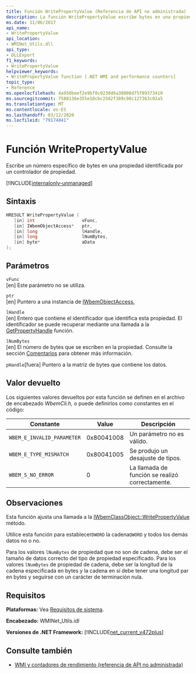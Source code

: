 ```yaml
---
title: Función WritePropertyValue (Referencia de API no administrada)
description: La función WritePropertyValue escribe bytes en una propiedad.
ms.date: 11/06/2017
api_name:
- WritePropertyValue
api_location:
- WMINet_Utils.dll
api_type:
- DLLExport
f1_keywords:
- WritePropertyValue
helpviewer_keywords:
- WritePropertyValue function [.NET WMI and performance counters]
topic_type:
- Reference
ms.openlocfilehash: 4a950beef2e9bf8c0230d6a38008d75f89373410
ms.sourcegitcommit: 7588136e355e10cbc2582f389c90c127363c02a5
ms.translationtype: MT
ms.contentlocale: es-ES
ms.lasthandoff: 03/12/2020
ms.locfileid: "79174841"
---
```

# <a name="writepropertyvalue-function"></a>Función WritePropertyValue
Escribe un número específico de bytes en una propiedad identificada por un controlador de propiedad.

[!INCLUDE[internalonly-unmanaged](../../../../includes/internalonly-unmanaged.md)]

## <a name="syntax"></a>Sintaxis  
  
```cpp  
HRESULT WritePropertyValue (
   [in] int                  vFunc,
   [in] IWbemObjectAccess*   ptr,
   [in] long                 lHandle,
   [in] long                 lNumBytes,
   [in] byte*                aData
);
```  

## <a name="parameters"></a>Parámetros

`vFunc`  
[en] Este parámetro no se utiliza.

`ptr`  
[en] Puntero a una instancia de [IWbemObjectAccess.](/windows/desktop/api/wbemcli/nn-wbemcli-iwbemobjectaccess)

`lHandle`  
[en] Entero que contiene el identificador que identifica esta propiedad. El identificador se puede recuperar mediante una llamada a la [GetPropertyHandle](getpropertyhandle.md) función.

`lNumBytes`  
[en] El número de bytes que se escriben en la propiedad. Consulte la sección [Comentarios](#remarks) para obtener más información.

`pHandle`[fuera] Puntero a la matriz de bytes que contiene los datos.

## <a name="return-value"></a>Valor devuelto

Los siguientes valores devueltos por esta función se definen en el archivo de encabezado *WbemCli.h,* o puede definirlos como constantes en el código:

|Constante  |Value  |Descripción  |
|---------|---------|---------|
|`WBEM_E_INVALID_PARAMETER` | 0x80041008 | Un parámetro no es válido. |
|`WBEM_E_TYPE_MISMATCH` | 0x80041005 | Se produjo un desajuste de tipos. |
|`WBEM_S_NO_ERROR` | 0 | La llamada de función se realizó correctamente.  |
  
## <a name="remarks"></a>Observaciones

Esta función ajusta una llamada a la [IWbemClassObject::WritePropertyValue](/windows/desktop/api/wbemcli/nf-wbemcli-iwbemobjectaccess-writepropertyvalue) método.

Utilice esta función para establecer`DWORD` la cadena`QWORD` y todos los demás datos no o no.

Para los valores `lNumBytes` de propiedad que no son de cadena, debe ser el tamaño de datos correcto del tipo de propiedad especificado. Para los valores `lNumBytes` de propiedad de cadena, debe ser la longitud de la cadena especificada en bytes y la cadena en sí debe tener una longitud par en bytes y seguirse con un carácter de terminación nula.

## <a name="requirements"></a>Requisitos  
**Plataformas:** Vea [Requisitos de sistema](../../get-started/system-requirements.md).  
  
 **Encabezado:** WMINet_Utils.idl  
  
 **Versiones de .NET Framework:** [!INCLUDE[net_current_v472plus](../../../../includes/net-current-v472plus.md)]  
  
## <a name="see-also"></a>Consulte también

- [WMI y contadores de rendimiento (referencia de API no administrada)](index.md)
